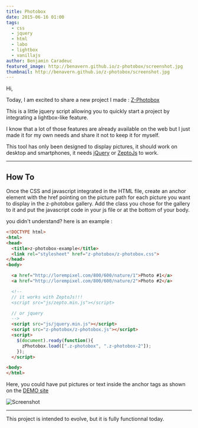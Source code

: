 ```yaml
---
title: Photobox
date: 2015-06-16 01:00
tags:
  - css
  - jquery
  - html
  - labo
  - lightbox
  - vanillajs
author: Benjamin Caradeuc
featured_image: http://benavern.github.io/z-photobox/screenshot.jpg
thumbnail: http://benavern.github.io/z-photobox/screenshot.jpg
---
```


Hi,

Today, I am excited to share a new project I made : [Z-Photobox](http://benavern.github.io/z-photobox)

This is a little jquery script allowing you to quickly start a project by integrating a lightbox-like feature.

I know that a lot of those features are already available on the web but I just made it for my own needs and share it not to keep it for myself.

This tool has only been designed to display pictures, it should work on desktop and smartphones, it needs [jQuery](http://jquery.com/) or [ZeptoJs](http://zeptojs.com/) to work.

---

## How To

Once the CSS and javascript integrated in the HTML file, create an anchor element with the href pointing on the picture path for each picture you want to display in the z-photobox gallery. Add the class you chose for the gallery to it and put the javascript code in your js file or at the bottom of your body.

you didn't understand? here is an example :

```html
<!DOCTYPE html>
<html>
<head>
  <title>z-photobox-example</title>
  <link rel="stylesheet" href="z-photobox/z-photobox.css">
</head>
<body>

  <a href="http://lorempixel.com/800/600/nature/1">Photo #1</a>
  <a href="http://lorempixel.com/800/600/nature/2">Photo #2</a>

  <!--
  // it works with ZeptoJs!!!
  <script src="js/zepto.min.js"></script>

  // or jquery
  -->
  <script src="js/jquery.min.js"></script>
  <script src="z-photobox/z-photobox.js"></script>
  <script>
    $(document).ready(function(){
      zPhotobox.load([".z-photobox", ".z-photobox-2"]);
    });
  </script>

<body>
</html>
```

Here, you could have put pictures or text inside the anchor tags as shown on the [DEMO site](http://benavern.github.io/z-photobox/)

![Screenshot](http://benavern.github.io/z-photobox/screenshot.jpg)

---

This project is intended to evolve, but it is fully functionnal today.
